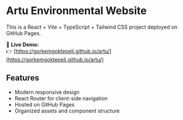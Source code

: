 # Artu Environmental Website

This is a React + Vite + TypeScript + Tailwind CSS project deployed on GitHub Pages.

🔗 **Live Demo:**  
👉 [https://gorkemgoktepeli.github.io/artu/](https://gorkemgoktepeli.github.io/artu/)

## Features

- Modern responsive design
- React Router for client-side navigation
- Hosted on GitHub Pages
- Organized assets and component structure
